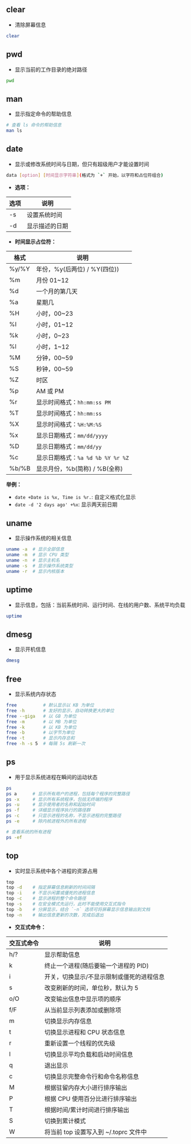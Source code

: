 ## clear

+ 清除屏幕信息
```sh
clear
```



## pwd

+ 显示当前的工作目录的绝对路径
```sh
pwd
```



## man

+ 显示指定命令的帮助信息
```sh
# 查看 ls 命令的帮助信息
man ls
```



## date

+ 显示或修改系统时间与日期，但只有超级用户才能设置时间
```sh
data [option] [时间显示字符串](格式为 `+` 开始，以字符和占位符组合)
```
+ **选项：**

选项|说明
-|-
-s|设置系统时间
-d|显示描述的日期

+ **时间显示占位符：**

格式|说明
-|-
%y/%Y|年份，%y(后两位) / %Y(四位))
%m|月份 01~12
%d|一个月的第几天
%a|星期几
%H|小时，00~23
%I|小时，01~12
%k|小时，0~23
%l|小时，1~12
%M|分钟，00~59
%S|秒钟，00~59
%Z|时区
%p|AM 或 PM
%r|显示时间格式：`hh:mm:ss PM`
%T|显示时间格式：`hh:mm:ss`
%X|显示时间格式：`%H:%M:%S`
%x|显示日期格式：`mm/dd/yyyy`
%D|显示日期格式：`mm/dd/yy`
%c|显示日期格式：`%a %d %b %Y %r %Z`
%b/%B|显示月份，%b(简称) / %B(全称)

**举例：**
+ `date +Date is %x, Time is %r.`: 自定义格式化显示
+ `date -d '2 days ago' +%x`: 显示两天前日期




## uname

+ 显示操作系统的相关信息
```sh
uname -a  # 显示全部信息
uname -m  # 显示 CPU 类型
uname -n  # 显示主机名
uname -s  # 显示操作系统类型
uname -r  # 显示内核版本
```



## uptime

+ 显示信息，包括：当前系统时间、运行时间、在线的用户数、系统平均负载
```sh
uptime
```



## dmesg

+ 显示开机信息
```sh
dmesg
```



## free

+ 显示系统内存状态
```sh
free          # 默认显示以 KB 为单位
free -h       # 友好的显示，自动转换更大的单位
free --giga   # 以 GB 为单位
free -m       # 以 MB 为单位
free -k       # 以 KB 为单位
free -b       # 以字节为单位
free -t       # 显示内存总和
free -h -s 5  # 每隔 5s 刷新一次
```



## ps

+ 用于显示系统进程在瞬间的运动状态
```sh
ps
ps a      # 显示所有用户的进程，包括每个程序的完整路径
ps -x     # 显示所有系统程序，包括无终端的程序
ps -u     # 显示使用者的名称和起始时间
ps -f     # 详细显示程序执行的路径群
ps -c     # 只显示进程的名称，不显示进程的完整路径
ps -e     # 除内核进程外的所有进程

# 查看系统的所有进程
ps -ef
```




## top

+ 实时显示系统中各个进程的资源占用
```sh
top
top -d    # 指定屏幕信息刷新的时间间隔
top -i    # 不显示闲置或僵死的进程信息
top -c    # 显示进程的整个命令路径
top -s    # 在安全模式先运行，此时不能使用交互式指令
top -b    # 分屏显示，结合 `-n` 选项可将屏幕显示信息输出到文档
top -n    # 输出信息更新的次数，完成后退出
```


+ **交互式命令：**

交互式命令|说明
-|-
h/?|显示帮助信息
k|终止一个进程(随后要输一个进程的 PID)
i|开关，切换显示/不显示限制或僵死的进程信息
s|改变刷新的时间，单位秒，默认为 5
o/O|改变输出信息中显示项的顺序
f/F|从当前显示列表添加或删除项
m|切换显示内存信息
t|切换显示进程和 CPU 状态信息
r|重新设置一个线程的优先级
l|切换显示平均负载和启动时间信息
q|退出显示
c|切换显示完整命令行和命令名称信息
M|根据驻留内存大小进行排序输出
P|根据 CPU 使用百分比进行排序输出
T|根据时间/累计时间进行排序输出
S|切换到累计模式
W|将当前 top 设置写入到 ~/.toprc 文件中